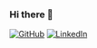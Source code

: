### Hi there 👋

<a href="https://github.com/benstraw"><img src="https://img.shields.io/github/followers/benstraw.svg?label=GitHub&style=social" alt="GitHub"></a>
<a href="https://www.linkedin.com/in/benstraw"><img src="https://img.shields.io/badge/LinkedIn--_.svg?style=social&logo=linkedin" alt="LinkedIn"></a>
